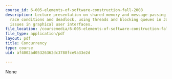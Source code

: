 ```yaml
---
course_id: 6-005-elements-of-software-construction-fall-2008
description: Lecture presentation on shared-memory and message-passing paradigms,
  race conditions and deadlock, using threads and blocking queues in Java, and concurrency
  issues in graphical user interfaces.
file_location: /coursemedia/6-005-elements-of-software-construction-fall-2008/af4002ad05326362dc3788fce9a33e2d_MIT6_005f08_lec20.pdf
file_type: application/pdf
layout: pdf
title: Concurrency
type: course
uid: af4002ad05326362dc3788fce9a33e2d

---
```

None